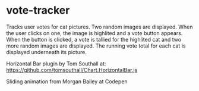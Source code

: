 # vote-tracker
Tracks user votes for cat pictures. Two random images are displayed. When the user clicks on one, the image is highlited and a vote button appears. When the button is clicked, a vote is tallied for the highlited cat and two more random images are displayed.  The running vote total for each cat is displayed underneath its picture.

Horizontal Bar plugin by Tom Southall at:
https://github.com/tomsouthall/Chart.HorizontalBar.js

Sliding animation from Morgan Bailey at Codepen

